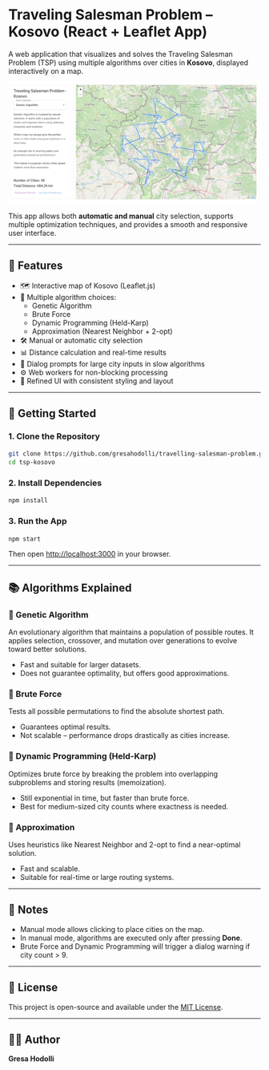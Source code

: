 # Traveling Salesman Problem – Kosovo (React + Leaflet App)

A web application that visualizes and solves the Traveling Salesman Problem (TSP) using multiple algorithms over cities in **Kosovo**, displayed interactively on a map.

![App Screenshot](public/screenshots/tsp-preview.png)

This app allows both **automatic and manual** city selection, supports multiple optimization techniques, and provides a smooth and responsive user interface.

---

## 🧽 Features

- 🗺 Interactive map of Kosovo (Leaflet.js)
- 🧠 Multiple algorithm choices:
  - Genetic Algorithm
  - Brute Force
  - Dynamic Programming (Held-Karp)
  - Approximation (Nearest Neighbor + 2-opt)
- 🛠 Manual or automatic city selection
- 📊 Distance calculation and real-time results
- 💬 Dialog prompts for large city inputs in slow algorithms
- ⚙️ Web workers for non-blocking processing
- 💎 Refined UI with consistent styling and layout

---

## 🚀 Getting Started

### 1. Clone the Repository

```bash
git clone https://github.com/gresahodolli/travelling-salesman-problem.git tsp-kosovo
cd tsp-kosovo
```

### 2. Install Dependencies

```bash
npm install
```

### 3. Run the App

```bash
npm start
```

Then open [http://localhost:3000](http://localhost:3000) in your browser.

---

## 📚 Algorithms Explained

### 🧬 Genetic Algorithm
An evolutionary algorithm that maintains a population of possible routes. It applies selection, crossover, and mutation over generations to evolve toward better solutions.

- Fast and suitable for larger datasets.
- Does not guarantee optimality, but offers good approximations.

### 🧮 Brute Force
Tests all possible permutations to find the absolute shortest path.

- Guarantees optimal results.
- Not scalable – performance drops drastically as cities increase.

### 🧠 Dynamic Programming (Held-Karp)
Optimizes brute force by breaking the problem into overlapping subproblems and storing results (memoization).

- Still exponential in time, but faster than brute force.
- Best for medium-sized city counts where exactness is needed.

### 🧩 Approximation
Uses heuristics like Nearest Neighbor and 2-opt to find a near-optimal solution.

- Fast and scalable.
- Suitable for real-time or large routing systems.

---

## 📝 Notes

- Manual mode allows clicking to place cities on the map.
- In manual mode, algorithms are executed only after pressing **Done**.
- Brute Force and Dynamic Programming will trigger a dialog warning if city count > 9.

---

## 📄 License

This project is open-source and available under the [MIT License](LICENSE).

---

## 👩‍💻 Author

**Gresa Hodolli**  
